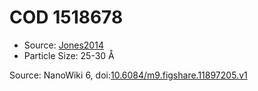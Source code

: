 <a name="material" />

# COD 1518678
<script type="application/ld+json">
  {
    "@context": "https://schema.org/",
    "@type": "ChemicalSubstance",
    "@id": "https://egonw.github.io/nanowiki/nanowiki404.html#material",
    "http://purl.org/dc/terms/conformsTo":
      {
        "@type": "CreativeWork",
        "@id": "https://bioschemas.org/profiles/ChemicalSubstance/0.4-RELEASE/"
      },
    "identfier": "404",
    "name": "COD 1518678",
    "url": "https://egonw.github.io/nanowiki/nanowiki404.html#material",
    "sameAs": "http://127.0.0.1/mediawiki/index.php/Special:URIResolver/COD_1518678"
  }
</script>


* Source: [Jones2014](articleJones2014.md)
* Particle Size: 25-30 Å


Source: NanoWiki 6, doi:[10.6084/m9.figshare.11897205.v1](https://doi.org/10.6084/m9.figshare.11897205.v1)
